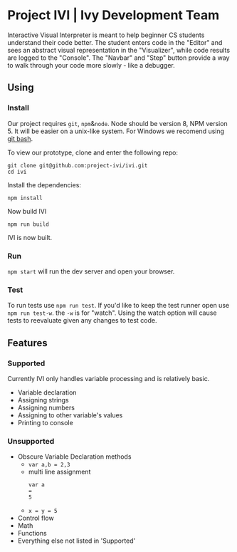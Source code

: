 # Project IVI | Ivy Development Team

Interactive Visual Interpreter is meant to help beginner CS students understand their code better. The student enters code in the "Editor" and sees an abstract visual representation in the "Visualizer", while code results are logged to the "Console". The "Navbar" and "Step" button provide a way to walk through your code more slowly - like a debugger. 

## Using
### Install  
Our project requires `git`, `npm`&`node`. Node should be version 8, NPM version 5. It will be easier on a unix-like system. For Windows we recomend using [git bash](https://git-for-windows.github.io/).

To view our prototype, clone and enter the following repo:
```
git clone git@github.com:project-ivi/ivi.git
cd ivi
```
Install the dependencies:
```
npm install
```
Now build IVI
```
npm run build
```
IVI is now built. 

### Run  

`npm start` will run the dev server and open your browser. 

### Test

To run tests use `npm run test`. If you'd like to keep the test runner open use `npm run test-w`. the `-w` is for "watch". Using the watch option will cause tests to reevaluate given any changes to test code.

## Features
### Supported  
Currently IVI only handles variable processing and is relatively basic.
- Variable declaration
- Assigning strings
- Assigning numbers
- Assigning to other variable's values
- Printing to console 

### Unsupported
- Obscure Variable Declaration methods
  - `var a,b = 2,3`
  - multi line assignment
    ```
    var a
    =
    5
    ```
  - `x = y = 5`
- Control flow
- Math
- Functions
- Everything else not listed in 'Supported'


